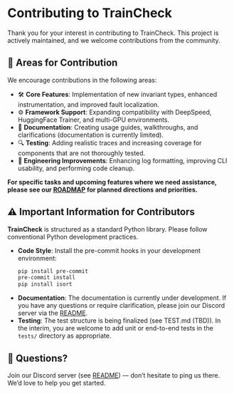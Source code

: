 # Contributing to TrainCheck

Thank you for your interest in contributing to TrainCheck. This project is actively maintained, and we welcome contributions from the community.

## 🧩 Areas for Contribution

We encourage contributions in the following areas:

- 🛠️ **Core Features**: Implementation of new invariant types, enhanced instrumentation, and improved fault localization.
- ⚙️ **Framework Support**: Expanding compatibility with DeepSpeed, HuggingFace Trainer, and multi-GPU environments.
- 📖 **Documentation**: Creating usage guides, walkthroughs, and clarifications (documentation is currently limited).
- 🔍 **Testing**: Adding realistic traces and increasing coverage for components that are not thoroughly tested.
- 🚧 **Engineering Improvements**: Enhancing log formatting, improving CLI usability, and performing code cleanup.

**For specific tasks and upcoming features where we need assistance, please see our [ROADMAP](./ROADMAP.md) for planned directions and priorities.**

## ⚠️ Important Information for Contributors

**TrainCheck** is structured as a standard Python library. Please follow conventional Python development practices.

- **Code Style**: Install the pre-commit hooks in your development environment:
    ```bash
    pip install pre-commit
    pre-commit install
    pip install isort
    ```
- **Documentation**: The documentation is currently under development. If you have any questions or require clarification, please join our Discord server via the [README](./README.md).
- **Testing**: The test structure is being finalized (see TEST.md (TBD)). In the interim, you are welcome to add unit or end-to-end tests in the `tests/` directory as appropriate.

## 💬 Questions?

Join our Discord server (see [README](./README.md)) — don’t hesitate to ping us there. We’d love to help you get started.


